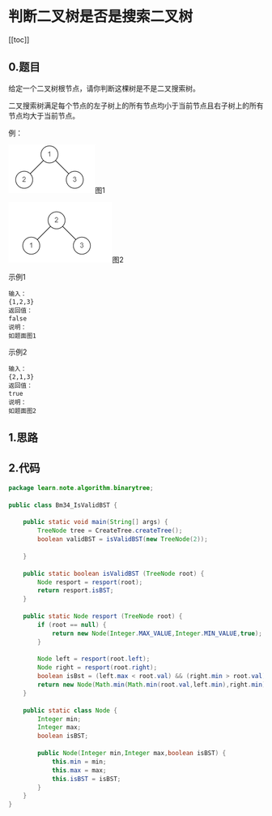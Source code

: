 # 判断二叉树是否是搜索二叉树
[[toc]]
## 0.题目
给定一个二叉树根节点，请你判断这棵树是不是二叉搜索树。

二叉搜索树满足每个节点的左子树上的所有节点均小于当前节点且右子树上的所有节点均大于当前节点。

例：

![](../img/2022-03-17-23-59-53.png)图1

![](../img/2022-03-18-00-00-13.png)图2

示例1
```
输入：
{1,2,3}
返回值：
false
说明：
如题面图1 
```
示例2
```
输入：
{2,1,3}
返回值：
true
说明：
如题面图2 
```

## 1.思路

## 2.代码
```java
package learn.note.algorithm.binarytree;

public class Bm34_IsValidBST {

    public static void main(String[] args) {
        TreeNode tree = CreateTree.createTree();
        boolean validBST = isValidBST(new TreeNode(2));

    }

    public static boolean isValidBST (TreeNode root) {
        Node resport = resport(root);
        return resport.isBST;
    }

    public static Node resport (TreeNode root) {
        if (root == null) {
            return new Node(Integer.MAX_VALUE,Integer.MIN_VALUE,true);
        }

        Node left = resport(root.left);
        Node right = resport(root.right);
        boolean isBst = (left.max < root.val) && (right.min > root.val);
        return new Node(Math.min(Math.min(root.val,left.min),right.min),Math.max(Math.max(root.val,left.max),right.max),(left.isBST && right.isBST && isBst));
    }

    public static class Node {
        Integer min;
        Integer max;
        boolean isBST;

        public Node(Integer min,Integer max,boolean isBST) {
            this.min = min;
            this.max = max;
            this.isBST = isBST;
        }
    }
}
```
